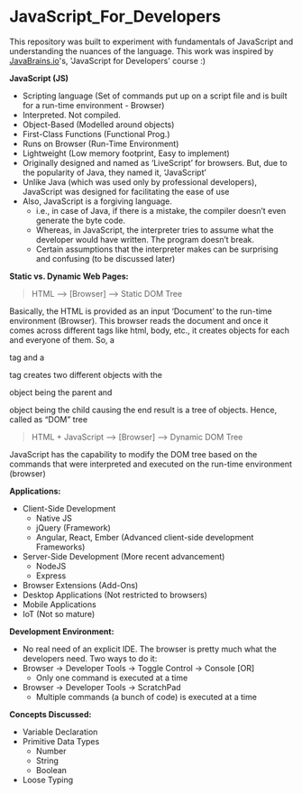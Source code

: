 # JavaScript_For_Developers
This repository was built to experiment with fundamentals of JavaScript and understanding the nuances of the language. This work was inspired by [JavaBrains.io](https://www.youtube.com/watch?v=s6R0VEdoVt4&list=PLqq-6Pq4lTTYFJxC9NLJ7dSTI5Z1WWB6K)'s, 'JavaScript for Developers' course :) 

**JavaScript (JS)**

- Scripting language (Set of commands put up on a script file and is built for a run-time environment - Browser)
- Interpreted. Not compiled.
- Object-Based (Modelled around objects)
- First-Class Functions (Functional Prog.)
- Runs on Browser (Run-Time Environment)
- Lightweight (Low memory footprint, Easy to implement)
- Originally designed and named as ‘LiveScript’ for browsers. But, due to the popularity of Java, they named it, ‘JavaScript’
- Unlike Java (which was used only by professional developers), JavaScript was designed for facilitating the ease of use
- Also, JavaScript is a forgiving language. 
    - i.e., in case of Java, if there is a mistake, the compiler doesn’t even generate the byte code. 
    - Whereas, in JavaScript, the interpreter tries to assume what the developer would have written. The program doesn’t break. 
    - Certain assumptions that the interpreter makes can be surprising and confusing (to be discussed later)

**Static vs. Dynamic Web Pages:**

> HTML —> [Browser] —> Static DOM Tree 

Basically, the HTML is provided as an input ‘Document’ to the run-time environment (Browser).
This browser reads the document and once it comes across different tags like html, body, etc., it creates objects for each and everyone of them. 
So, a <div> tag and a <p> tag creates two different objects with the <div> object being the parent and <p> object being the child causing the end result is a tree of objects. Hence, called as “DOM” tree 

> HTML + JavaScript —> [Browser] —> Dynamic DOM Tree

JavaScript has the capability to modify the DOM tree based on the commands that were interpreted and executed on the run-time environment (browser)

**Applications:**

- Client-Side Development
    - Native JS
    - jQuery (Framework)
    - Angular, React, Ember (Advanced client-side development Frameworks)
- Server-Side Development (More recent advancement)
    - NodeJS
    - Express
- Browser Extensions (Add-Ons)
- Desktop Applications (Not restricted to browsers)
- Mobile Applications
- IoT (Not so mature)

**Development Environment:**

- No real need of an explicit IDE. The browser is pretty much what the developers need. Two ways to do it:
- Browser -> Developer Tools -> Toggle Control -> Console [OR]
    - Only one command is executed at a time
- Browser -> Developer Tools -> ScratchPad
    - Multiple commands (a bunch of code) is executed at a time
    
**Concepts Discussed:**

- Variable Declaration
- Primitive Data Types
    - Number
    - String
    - Boolean
- Loose Typing
